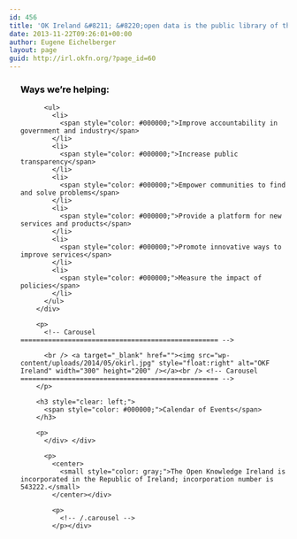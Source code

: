 ```yaml
---
id: 456
title: 'OK Ireland &#8211; &#8220;open data is the public library of the 21st century&#8221;'
date: 2013-11-22T09:26:01+00:00
author: Eugene Eichelberger
layout: page
guid: http://irl.okfn.org/?page_id=60
---
```

<!-- Carousel ================================================== -->

<div class="carousel slide" id="myCarousel">
  <div class="carousel-inner">
    <div class="item active">
      <div class="container">
        <div class="carousel-caption" style="padding-bottom: 4%; padding-left: 4%;">
          <h3 style="clear: left;">
            <span style="color: #000000;">Ways we’re helping:</span>
          </h3>
          
          <ul>
            <li>
              <span style="color: #000000;">Improve accountability in government and industry</span>
            </li>
            <li>
              <span style="color: #000000;">Increase public transparency</span>
            </li>
            <li>
              <span style="color: #000000;">Empower communities to find and solve problems</span>
            </li>
            <li>
              <span style="color: #000000;">Provide a platform for new services and products</span>
            </li>
            <li>
              <span style="color: #000000;">Promote innovative ways to improve services</span>
            </li>
            <li>
              <span style="color: #000000;">Measure the impact of policies</span>
            </li>
          </ul>
        </div>
        
        <p>
          <!-- Carousel ================================================== -->
          
          <br /> <a target="_blank" href=""><img src="wp-content/uploads/2014/05/okirl.jpg" style="float:right" alt="OKF Ireland" width="300" height="200" /></a><br /> <!-- Carousel ================================================== -->
        </p>
        
        <h3 style="clear: left;">
          <span style="color: #000000;">Calendar of Events</span>
        </h3>
        
        <p>
          </div> </div>
          
          <p>
            <center>
              <small style="color: gray;">The Open Knowledge Ireland is incorporated in the Republic of Ireland; incorporation number is 543222.</small>
            </center></div>
            
            <p>
              <!-- /.carousel -->
            </p></div>